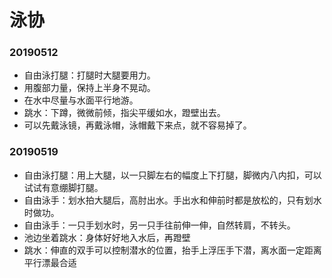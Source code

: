 # 泳协

### 20190512
* 自由泳打腿：打腿时大腿要用力。
* 用腹部力量，保持上半身不晃动。
* 在水中尽量与水面平行地游。
* 跳水：下蹲，微微前倾，指尖平缓如水，蹬壁出去。
* 可以先戴泳镜，再戴泳帽，泳帽戴下来点，就不容易掉了。


### 20190519
* 自由泳打腿：用上大腿，以一只脚左右的幅度上下打腿，脚微内八内扣，可以试试有意绷脚打腿。
* 自由泳手：划水拍大腿后，高肘出水。手出水和伸前时都是放松的，只有划水时做功。
* 自由泳手：一只手划水时，另一只手往前伸一伸，自然转肩，不转头。
* 池边坐着跳水：身体好好地入水后，再蹬壁
* 跳水：伸直的双手可以控制潜水的位置，抬手上浮压手下潜，离水面一定距离平行漂最合适
